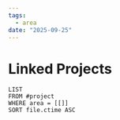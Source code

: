```yaml
---
tags:
  - area
date: "2025-09-25"
---
```

# Linked Projects
```dataview
LIST
FROM #project
WHERE area = [[]]
SORT file.ctime ASC
```
